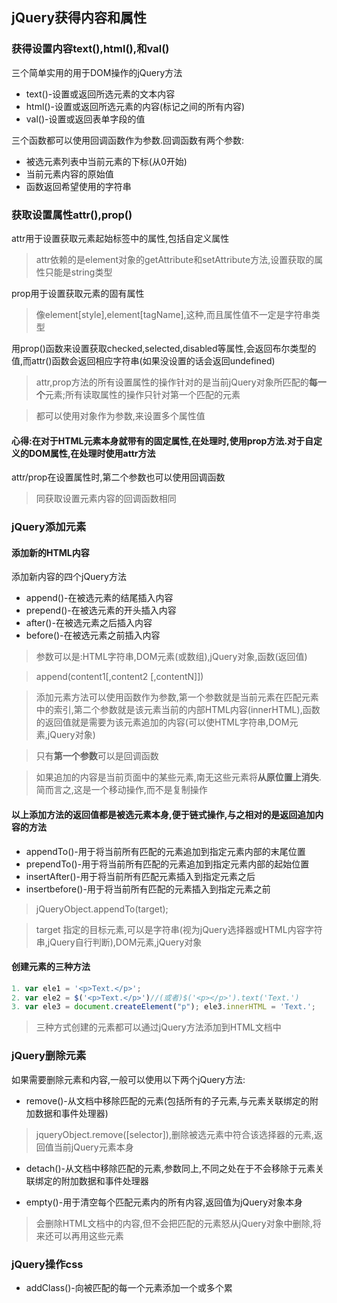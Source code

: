 ## jQuery获得内容和属性

### 获得设置内容text(),html(),和val()
三个简单实用的用于DOM操作的jQuery方法

* text()-设置或返回所选元素的文本内容
* html()-设置或返回所选元素的内容(标记之间的所有内容)
* val()-设置或返回表单字段的值

三个函数都可以使用回调函数作为参数.回调函数有两个参数:

* 被选元素列表中当前元素的下标(从0开始)
* 当前元素内容的原始值
* 函数返回希望使用的字符串

### 获取设置属性attr(),prop()
attr用于设置获取元素起始标签中的属性,包括自定义属性
>attr依赖的是element对象的getAttribute和setAttribute方法,设置获取的属性只能是string类型

prop用于设置获取元素的固有属性
>像element[style],element[tagName],这种,而且属性值不一定是字符串类型

用prop()函数来设置获取checked,selected,disabled等属性,会返回布尔类型的值,而attr()函数会返回相应字符串(如果没设置的话会返回undefined)
>attr,prop方法的所有设置属性的操作针对的是当前jQuery对象所匹配的**每一个**元素;所有读取属性的操作只针对第一个匹配的元素

>都可以使用对象作为参数,来设置多个属性值

#### 心得:在对于HTML元素本身就带有的固定属性,在处理时,使用prop方法.对于自定义的DOM属性,在处理时使用attr方法

attr/prop在设置属性时,第二个参数也可以使用回调函数
>同获取设置元素内容的回调函数相同

### jQuery添加元素

#### 添加新的HTML内容
添加新内容的四个jQuery方法

* append()-在被选元素的结尾插入内容
* prepend()-在被选元素的开头插入内容
* after()-在被选元素之后插入内容
* before()-在被选元素之前插入内容
>参数可以是:HTML字符串,DOM元素(或数组),jQuery对象,函数(返回值)

>append(content1[,content2 [,contentN]])

>添加元素方法可以使用函数作为参数,第一个参数就是当前元素在匹配元素中的索引,第二个参数就是该元素当前的内部HTML内容(innerHTML),函数的返回值就是需要为该元素追加的内容(可以使HTML字符串,DOM元素,jQuery对象)

>只有**第一个参数**可以是回调函数

>如果追加的内容是当前页面中的某些元素,南无这些元素将**从原位置上消失**.简而言之,这是一个移动操作,而不是复制操作

#### 以上添加方法的返回值都是被选元素本身,便于链式操作,与之相对的是返回追加内容的方法

* appendTo()-用于将当前所有匹配的元素追加到指定元素内部的末尾位置
* prependTo()-用于将当前所有匹配的元素追加到指定元素内部的起始位置
* insertAfter()-用于将当前所有匹配元素插入到指定元素之后
* insertbefore()-用于将当前所有匹配的元素插入到指定元素之前
> jQueryObject.appendTo(target);

>target 指定的目标元素,可以是字符串(视为jQuery选择器或HTML内容字符串,jQuery自行判断),DOM元素,jQuery对象


#### 创建元素的三种方法
```js
1. var ele1 = '<p>Text.</p>';
2. var ele2 = $('<p>Text.</p>')//(或者)$('<p></p>').text('Text.')
3. var ele3 = document.createElement("p"); ele3.innerHTML = 'Text.';
```
>三种方式创建的元素都可以通过jQuery方法添加到HTML文档中

### jQuery删除元素
如果需要删除元素和内容,一般可以使用以下两个jQuery方法:

* remove()-从文档中移除匹配的元素(包括所有的子元素,与元素关联绑定的附加数据和事件处理器)
>jqueryObject.remove([selector]),删除被选元素中符合该选择器的元素,返回值当前jQuery元素本身

* detach()-从文档中移除匹配的元素,参数同上,不同之处在于不会移除于元素关联绑定的附加数据和事件处理器

* empty()-用于清空每个匹配元素内的所有内容,返回值为jQuery对象本身

>会删除HTML文档中的内容,但不会把匹配的元素怒从jQuery对象中删除,将来还可以再用这些元素

### jQuery操作css
* addClass()-向被匹配的每一个元素添加一个或多个累




















